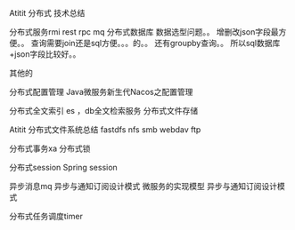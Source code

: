 Atitit 分布式 技术总结

分布式服务rmi rest rpc mq
分布式数据库
数据选型问题。。
增删改json字段最方便。。
查询需要join还是sql方便。。。的。。
还有groupby查询。。  所以sql数据库+json字段比较好。。

其他的

分布式配置管理
Java微服务新生代Nacos之配置管理

分布式全文索引 es ，db全文检索服务
分布式文件存储


Atitit 分布式文件系统总结 fastdfs nfs smb webdav ftp

分布式事务xa 分布式锁

分布式session
Spring session

异步消息mq
异步与通知订阅设计模式
微服务的实现模型 异步与通知订阅设计模式

分布式任务调度timer
